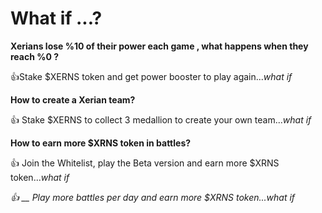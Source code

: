 # What if ...?



&#x20;**Xerians lose %10 of their power each game , what happens when they reach %0 ?**

&#x20;:thumbsup:Stake $XERNS token and get power booster to play again..._what if_

**How to create a Xerian team?**

&#x20;:thumbsup: Stake $XERNS to collect 3 medallion to create your own team..._what if_

**How to earn more $XRNS token in battles?**

:thumbsup: Join the Whitelist, play the Beta version and earn more $XRNS token..._what if_

__:thumbsup: __ Play more battles per day and earn more $XRNS token_...what if_
